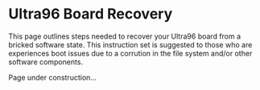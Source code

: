 # Ultra96 Board Recovery

This page outlines steps needed to recover your Ultra96 board from a bricked software state. This instruction set is suggested to those who are experiences boot issues due to a corrution in the file system and/or other software components.

Page under construction...